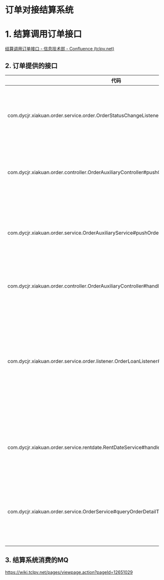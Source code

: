 # 订单对接结算系统

# 1. 结算调用订单接口

[结算调用订单接口 - 信息技术部 - Confluence (tclpv.net)](https://wiki.tclpv.net/pages/viewpage.action?pageId=12650572)

## 2. 订单提供的接口

| 代码                                                                                      | MQ                             | 备注                                      |
|-----------------------------------------------------------------------------------------|--------------------------------|-----------------------------------------|
| com.dycjr.xiakuan.order.service.order.OrderStatusChangeListener#orderStatusChangeHandle | MQSendEnum.ORDER_STATUS_CHANGE | 订单状态发生变更包含订单取消通知                        |
| com.dycjr.xiakuan.order.controller.OrderAuxiliaryController#pushOrderCancelToAssert     | MQSendEnum.ORDER_CANCEL_ASSERT | 手动推送已取消订单至结算系统                          |
| com.dycjr.xiakuan.order.service.OrderAuxiliaryService#pushOrderStatusToAssert           | MQSendEnum.ASSET_HISTORY_ORDER | 历史订单推送给结算系统生成农户租金                       |
| com.dycjr.xiakuan.order.controller.OrderAuxiliaryController#handleProjectProduct        |                                | 历史订单生成农户收益                              |
| com.dycjr.xiakuan.order.service.order.listener.OrderLoanListener#rentDateUpdateReceive  |                                | 起租日更新 （129光鑫宝-共富、131光瑞宝、133公共屋顶、134光悦宝） |
| com.dycjr.xiakuan.order.service.rentdate.RentDateService#handle                         |                                | 起租日更新 （115光鑫宝、128光盈宝）                   |
| com.dycjr.xiakuan.order.service.OrderService#queryOrderDetailToYX                       |                                | 起租日更新  （112光富宝、130光富宝-同裕）               |

## 3. 结算系统消费的MQ

https://wiki.tclpv.net/pages/viewpage.action?pageId=12651029